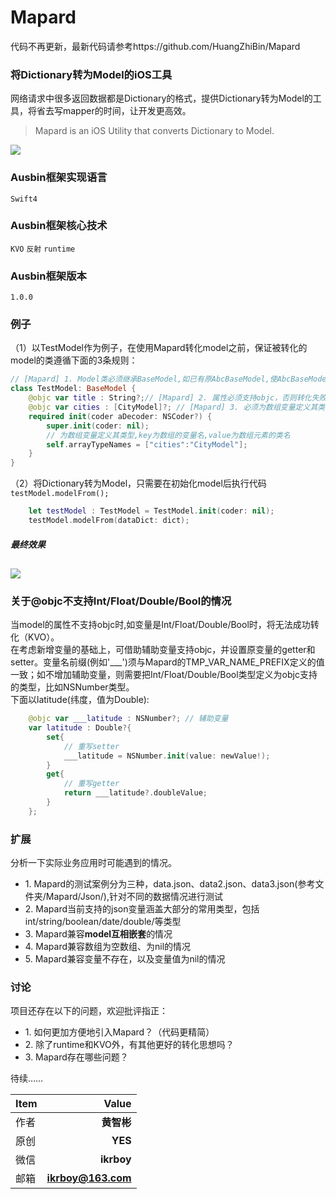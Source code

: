 # Mapard
代码不再更新，最新代码请参考https://github.com/HuangZhiBin/Mapard
### 将Dictionary转为Model的iOS工具

网络请求中很多返回数据都是Dictionary的格式，提供Dictionary转为Model的工具，将省去写mapper的时间，让开发更高效。

> Mapard is an iOS Utility that converts Dictionary to Model.

![](http://wxtopik.oss-cn-shanghai.aliyuncs.com/app/images/1545988181497.jpg)

### Ausbin框架实现语言
`Swift4`

### Ausbin框架核心技术
`KVO` `反射` `runtime`

### Ausbin框架版本
`1.0.0`

### 例子
（1）以TestModel作为例子，在使用Mapard转化model之前，保证被转化的model的类遵循下面的3条规则：

```swift
// [Mapard] 1. Model类必须继承BaseModel,如已有原AbcBaseModel,使AbcBaseModel继承BaseModel
class TestModel: BaseModel {
    @objc var title : String?;// [Mapard] 2. 属性必须支持objc，否则转化失败
    @objc var cities : [CityModel]?; // [Mapard] 3. 必须为数组变量定义其类型，代码如下
    required init(coder aDecoder: NSCoder?) {
        super.init(coder: nil);
        // 为数组变量定义其类型,key为数组的变量名,value为数组元素的类名
        self.arrayTypeNames = ["cities":"CityModel"];
    }
}
```
（2）将Dictionary转为Model，只需要在初始化model后执行代码`testModel.modelFrom();`
```swift
    let testModel : TestModel = TestModel.init(coder: nil);
    testModel.modelFrom(dataDict: dict);
```

##### 最终效果
![](http://wxtopik.oss-cn-shanghai.aliyuncs.com/app/images/1545990189420.gif)
------------

### 关于@objc不支持Int/Float/Double/Bool的情况
当model的属性不支持objc时,如变量是Int/Float/Double/Bool时，将无法成功转化（KVO）。<br>在考虑新增变量的基础上，可借助辅助变量支持objc，并设置原变量的getter和setter。变量名前缀(例如'___')须与Mapard的TMP_VAR_NAME_PREFIX定义的值一致；如不增加辅助变量，则需要把Int/Float/Double/Bool类型定义为objc支持的类型，比如NSNumber类型。<br>下面以latitude(纬度，值为Double):
```swift
    @objc var ___latitude : NSNumber?; // 辅助变量
    var latitude : Double?{
        set{
            // 重写setter
            ___latitude = NSNumber.init(value: newValue!);
        }
        get{
            // 重写getter
            return ___latitude?.doubleValue;
        }
    };
```

### 扩展
分析一下实际业务应用时可能遇到的情况。
- 1.&nbsp;Mapard的测试案例分为三种，data.json、data2.json、data3.json(参考文件夹/Mapard/Json/),针对不同的数据情况进行测试
- 2.&nbsp;Mapard当前支持的json变量涵盖大部分的常用类型，包括int/string/boolean/date/double/等类型
- 3.&nbsp;Mapard兼容**model互相嵌套**的情况
- 4.&nbsp;Mapard兼容数组为空数组、为nil的情况
- 5.&nbsp;Mapard兼容变量不存在，以及变量值为nil的情况

### 讨论
项目还存在以下的问题，欢迎批评指正：
- 1.&nbsp;如何更加方便地引入Mapard？（代码更精简）
- 2.&nbsp;除了runtime和KVO外，有其他更好的转化思想吗？
- 3.&nbsp;Mapard存在哪些问题？

待续……

| Item      | Value |
| --------- | -----:|
| 作者  | **黄智彬** |
| 原创  | **YES** |
| 微信  | **ikrboy** |
| 邮箱  |   **ikrboy@163.com** |
